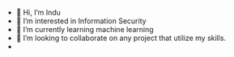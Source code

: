 - 👋 Hi, I’m Indu
- 👀 I’m interested in Information Security 
- 🌱 I’m currently learning machine learning
- 💞️ I’m looking to collaborate on any project that utilize my skills.
- 

<!---
indu-royal/indu-royal is a ✨ special ✨ repository because its `README.md` (this file) appears on your GitHub profile.
You can click the Preview link to take a look at your changes.
--->
